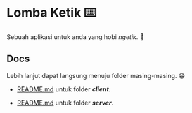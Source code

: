 # Lomba Ketik ⌨️

Sebuah aplikasi untuk anda yang hobi _ngetik_. 🤩

## Docs

Lebih lanjut dapat langsung menuju folder masing-masing. 😁

 - [README.md](https://github.com/lomba-ketik/app/tree/padul/client) untuk folder _**client**_.

 - [README.md](https://github.com/lomba-ketik/app/tree/padul/server) untuk folder _**server**_.
